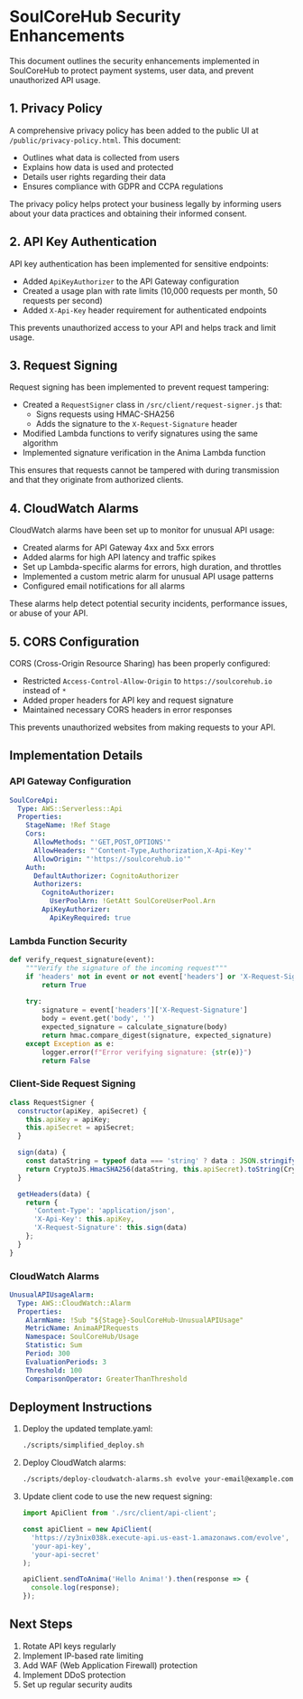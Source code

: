 # SoulCoreHub Security Enhancements

This document outlines the security enhancements implemented in SoulCoreHub to protect payment systems, user data, and prevent unauthorized API usage.

## 1. Privacy Policy

A comprehensive privacy policy has been added to the public UI at `/public/privacy-policy.html`. This document:

- Outlines what data is collected from users
- Explains how data is used and protected
- Details user rights regarding their data
- Ensures compliance with GDPR and CCPA regulations

The privacy policy helps protect your business legally by informing users about your data practices and obtaining their informed consent.

## 2. API Key Authentication

API key authentication has been implemented for sensitive endpoints:

- Added `ApiKeyAuthorizer` to the API Gateway configuration
- Created a usage plan with rate limits (10,000 requests per month, 50 requests per second)
- Added `X-Api-Key` header requirement for authenticated endpoints

This prevents unauthorized access to your API and helps track and limit usage.

## 3. Request Signing

Request signing has been implemented to prevent request tampering:

- Created a `RequestSigner` class in `/src/client/request-signer.js` that:
  - Signs requests using HMAC-SHA256
  - Adds the signature to the `X-Request-Signature` header
- Modified Lambda functions to verify signatures using the same algorithm
- Implemented signature verification in the Anima Lambda function

This ensures that requests cannot be tampered with during transmission and that they originate from authorized clients.

## 4. CloudWatch Alarms

CloudWatch alarms have been set up to monitor for unusual API usage:

- Created alarms for API Gateway 4xx and 5xx errors
- Added alarms for high API latency and traffic spikes
- Set up Lambda-specific alarms for errors, high duration, and throttles
- Implemented a custom metric alarm for unusual API usage patterns
- Configured email notifications for all alarms

These alarms help detect potential security incidents, performance issues, or abuse of your API.

## 5. CORS Configuration

CORS (Cross-Origin Resource Sharing) has been properly configured:

- Restricted `Access-Control-Allow-Origin` to `https://soulcorehub.io` instead of `*`
- Added proper headers for API key and request signature
- Maintained necessary CORS headers in error responses

This prevents unauthorized websites from making requests to your API.

## Implementation Details

### API Gateway Configuration

```yaml
SoulCoreApi:
  Type: AWS::Serverless::Api
  Properties:
    StageName: !Ref Stage
    Cors:
      AllowMethods: "'GET,POST,OPTIONS'"
      AllowHeaders: "'Content-Type,Authorization,X-Api-Key'"
      AllowOrigin: "'https://soulcorehub.io'"
    Auth:
      DefaultAuthorizer: CognitoAuthorizer
      Authorizers:
        CognitoAuthorizer:
          UserPoolArn: !GetAtt SoulCoreUserPool.Arn
        ApiKeyAuthorizer:
          ApiKeyRequired: true
```

### Lambda Function Security

```python
def verify_request_signature(event):
    """Verify the signature of the incoming request"""
    if 'headers' not in event or not event['headers'] or 'X-Request-Signature' not in event['headers']:
        return True
    
    try:
        signature = event['headers']['X-Request-Signature']
        body = event.get('body', '')
        expected_signature = calculate_signature(body)
        return hmac.compare_digest(signature, expected_signature)
    except Exception as e:
        logger.error(f"Error verifying signature: {str(e)}")
        return False
```

### Client-Side Request Signing

```javascript
class RequestSigner {
  constructor(apiKey, apiSecret) {
    this.apiKey = apiKey;
    this.apiSecret = apiSecret;
  }

  sign(data) {
    const dataString = typeof data === 'string' ? data : JSON.stringify(data);
    return CryptoJS.HmacSHA256(dataString, this.apiSecret).toString(CryptoJS.enc.Base64);
  }

  getHeaders(data) {
    return {
      'Content-Type': 'application/json',
      'X-Api-Key': this.apiKey,
      'X-Request-Signature': this.sign(data)
    };
  }
}
```

### CloudWatch Alarms

```yaml
UnusualAPIUsageAlarm:
  Type: AWS::CloudWatch::Alarm
  Properties:
    AlarmName: !Sub "${Stage}-SoulCoreHub-UnusualAPIUsage"
    MetricName: AnimaAPIRequests
    Namespace: SoulCoreHub/Usage
    Statistic: Sum
    Period: 300
    EvaluationPeriods: 3
    Threshold: 100
    ComparisonOperator: GreaterThanThreshold
```

## Deployment Instructions

1. Deploy the updated template.yaml:
   ```bash
   ./scripts/simplified_deploy.sh
   ```

2. Deploy CloudWatch alarms:
   ```bash
   ./scripts/deploy-cloudwatch-alarms.sh evolve your-email@example.com
   ```

3. Update client code to use the new request signing:
   ```javascript
   import ApiClient from './src/client/api-client';
   
   const apiClient = new ApiClient(
     'https://zy3nix038k.execute-api.us-east-1.amazonaws.com/evolve',
     'your-api-key',
     'your-api-secret'
   );
   
   apiClient.sendToAnima('Hello Anima!').then(response => {
     console.log(response);
   });
   ```

## Next Steps

1. Rotate API keys regularly
2. Implement IP-based rate limiting
3. Add WAF (Web Application Firewall) protection
4. Implement DDoS protection
5. Set up regular security audits
